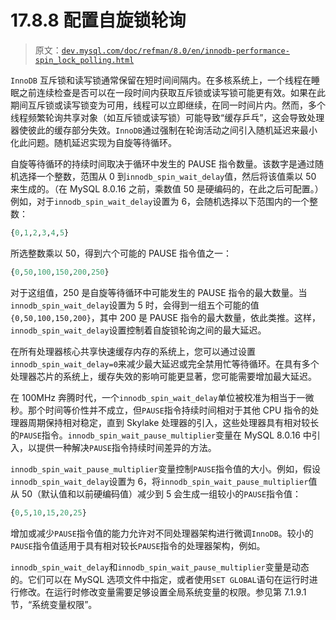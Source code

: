 # 17.8.8 配置自旋锁轮询

> 原文：[`dev.mysql.com/doc/refman/8.0/en/innodb-performance-spin_lock_polling.html`](https://dev.mysql.com/doc/refman/8.0/en/innodb-performance-spin_lock_polling.html)

`InnoDB` 互斥锁和读写锁通常保留在短时间间隔内。在多核系统上，一个线程在睡眠之前连续检查是否可以在一段时间内获取互斥锁或读写锁可能更有效。如果在此期间互斥锁或读写锁变为可用，线程可以立即继续，在同一时间片内。然而，多个线程频繁轮询共享对象（如互斥锁或读写锁）可能导致“缓存乒乓”，这会导致处理器使彼此的缓存部分失效。`InnoDB`通过强制在轮询活动之间引入随机延迟来最小化此问题。随机延迟实现为自旋等待循环。

自旋等待循环的持续时间取决于循环中发生的 PAUSE 指令数量。该数字是通过随机选择一个整数，范围从 0 到`innodb_spin_wait_delay`值，然后将该值乘以 50 来生成的。（在 MySQL 8.0.16 之前，乘数值 50 是硬编码的，在此之后可配置。）例如，对于`innodb_spin_wait_delay`设置为 6，会随机选择以下范围内的一个整数：

```sql
{0,1,2,3,4,5}
```

所选整数乘以 50，得到六个可能的 PAUSE 指令值之一：

```sql
{0,50,100,150,200,250}
```

对于这组值，250 是自旋等待循环中可能发生的 PAUSE 指令的最大数量。当`innodb_spin_wait_delay`设置为 5 时，会得到一组五个可能的值`{0,50,100,150,200}`，其中 200 是 PAUSE 指令的最大数量，依此类推。这样，`innodb_spin_wait_delay`设置控制着自旋锁轮询之间的最大延迟。

在所有处理器核心共享快速缓存内存的系统上，您可以通过设置`innodb_spin_wait_delay=0`来减少最大延迟或完全禁用忙等待循环。在具有多个处理器芯片的系统上，缓存失效的影响可能更显著，您可能需要增加最大延迟。

在 100MHz 奔腾时代，一个`innodb_spin_wait_delay`单位被校准为相当于一微秒。那个时间等价性并不成立，但`PAUSE`指令持续时间相对于其他 CPU 指令的处理器周期保持相对稳定，直到 Skylake 处理器的引入，这些处理器具有相对较长的`PAUSE`指令。`innodb_spin_wait_pause_multiplier`变量在 MySQL 8.0.16 中引入，以提供一种解决`PAUSE`指令持续时间差异的方法。

`innodb_spin_wait_pause_multiplier`变量控制`PAUSE`指令值的大小。例如，假设`innodb_spin_wait_delay`设置为 6，将`innodb_spin_wait_pause_multiplier`值从 50（默认值和以前硬编码值）减少到 5 会生成一组较小的`PAUSE`指令值：

```sql
{0,5,10,15,20,25}
```

增加或减少`PAUSE`指令值的能力允许对不同处理器架构进行微调`InnoDB`。较小的`PAUSE`指令值适用于具有相对较长`PAUSE`指令的处理器架构，例如。

`innodb_spin_wait_delay`和`innodb_spin_wait_pause_multiplier`变量是动态的。它们可以在 MySQL 选项文件中指定，或者使用`SET GLOBAL`语句在运行时进行修改。在运行时修改变量需要足够设置全局系统变量的权限。参见第 7.1.9.1 节，“系统变量权限”。
